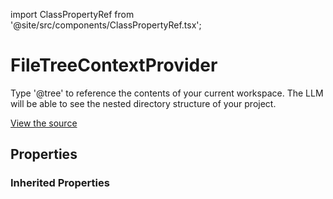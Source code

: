 import ClassPropertyRef from '@site/src/components/ClassPropertyRef.tsx';

# FileTreeContextProvider

Type '@tree' to reference the contents of your current workspace. The LLM will be able to see the nested directory structure of your project.

[View the source](https://github.com/continuedev/continue/blob/main/server/continuedev/libs/llm/plugins/context_providers/filetree.py)

## Properties

<ClassPropertyRef name='workspace_dir' details='{&quot;title&quot;: &quot;Workspace Dir&quot;, &quot;description&quot;: &quot;The workspace directory to display&quot;, &quot;type&quot;: &quot;string&quot;}' required={false} default=""/>


### Inherited Properties

<ClassPropertyRef name='title' details='{&quot;title&quot;: &quot;Title&quot;, &quot;default&quot;: &quot;tree&quot;, &quot;type&quot;: &quot;string&quot;}' required={false} default="tree"/>
<ClassPropertyRef name='ide' details='{&quot;title&quot;: &quot;Ide&quot;}' required={false} default=""/>
<ClassPropertyRef name='display_title' details='{&quot;title&quot;: &quot;Display Title&quot;, &quot;default&quot;: &quot;File Tree&quot;, &quot;type&quot;: &quot;string&quot;}' required={false} default="File Tree"/>
<ClassPropertyRef name='description' details='{&quot;title&quot;: &quot;Description&quot;, &quot;default&quot;: &quot;Add a formatted file tree of this directory to the context&quot;, &quot;type&quot;: &quot;string&quot;}' required={false} default="Add a formatted file tree of this directory to the context"/>
<ClassPropertyRef name='dynamic' details='{&quot;title&quot;: &quot;Dynamic&quot;, &quot;default&quot;: true, &quot;type&quot;: &quot;boolean&quot;}' required={false} default="True"/>
<ClassPropertyRef name='requires_query' details='{&quot;title&quot;: &quot;Requires Query&quot;, &quot;description&quot;: &quot;Indicates whether the ContextProvider requires a query. For example, the SearchContextProvider requires you to type &#x27;@search &lt;STRING_TO_SEARCH&gt;&#x27;. This will change the behavior of the UI so that it can indicate the expectation for a query.&quot;, &quot;default&quot;: false, &quot;type&quot;: &quot;boolean&quot;}' required={false} default="False"/>
